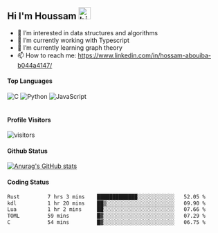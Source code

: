 ## Hi I'm Houssam <img src="https://user-images.githubusercontent.com/1303154/88677602-1635ba80-d120-11ea-84d8-d263ba5fc3c0.gif" width="28px" alt="hi">

- 👀 I’m interested in data structures and algorithms
- 🔭 I’m currently working with Typescript
- 🌱 I’m currently learning graph theory
- 📫 How to reach me: https://www.linkedin.com/in/hossam-abouiba-b044a4147/

#### Top Languages

![C](https://img.shields.io/badge/c-%2300599C.svg?style=for-the-badge&logo=c&logoColor=white)
![Python](https://img.shields.io/badge/python-%2314354C.svg?style=for-the-badge&logo=python&logoColor=white)
![JavaScript](https://img.shields.io/badge/javascript-%23323330.svg?style=for-the-badge&logo=javascript&logoColor=%23F7DF1E)
<br />
<br />
#### Profile Visitors
![visitors](https://visitor-badge.glitch.me/badge?page_id=project-HOSSAM.project-HOSSAM)

#### Github Status
[![Anurag's GitHub stats](https://github-readme-stats.vercel.app/api?username=0xPride&theme=tokyonight)](https://github.com/anuraghazra/github-readme-stats)

#### Coding Status
<!--START_SECTION:waka-->

```txt
Rust         7 hrs 3 mins    █████████████░░░░░░░░░░░░   52.05 %
kdl          1 hr 20 mins    ██▒░░░░░░░░░░░░░░░░░░░░░░   09.90 %
Lua          1 hr 2 mins     ██░░░░░░░░░░░░░░░░░░░░░░░   07.66 %
TOML         59 mins         █▓░░░░░░░░░░░░░░░░░░░░░░░   07.29 %
C            54 mins         █▓░░░░░░░░░░░░░░░░░░░░░░░   06.75 %
```

<!--END_SECTION:waka-->
